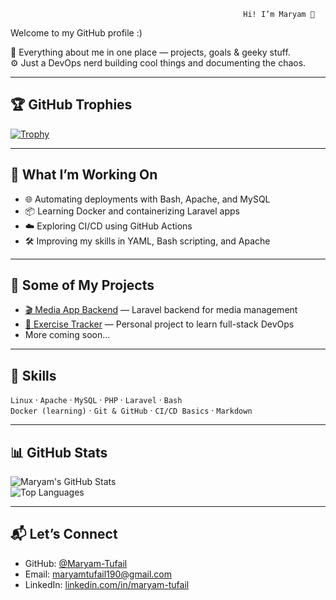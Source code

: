                                                         Hi! I’m Maryam 👋

Welcome to my GitHub profile :)

🧠 Everything about me in one place — projects, goals & geeky stuff.  
⚙️ Just a DevOps nerd building cool things and documenting the chaos.

---

## 🏆 GitHub Trophies

[![Trophy](https://github-profile-trophy.vercel.app/?username=Maryam-Tufail&theme=onedark&margin-w=10&margin-h=10&row=1&column=7)](https://github.com/ryo-ma/github-profile-trophy)

---

## 🚀 What I’m Working On

- 🌐 Automating deployments with Bash, Apache, and MySQL  
- 📦 Learning Docker and containerizing Laravel apps  
- ☁️ Exploring CI/CD using GitHub Actions  
- 🛠️ Improving my skills in YAML, Bash scripting, and Apache  

---

## 📂 Some of My Projects

- [🎬 Media App Backend](https://github.com/maryam12144/media-app-backend) — Laravel backend for media management  
- [🌱 Exercise Tracker](https://github.com/maryam12144/exercise-app-backend) — Personal project to learn full-stack DevOps  
- More coming soon...

---

## 🧰 Skills

`Linux` · `Apache` · `MySQL` · `PHP` · `Laravel` · `Bash`  
`Docker (learning)` · `Git & GitHub` · `CI/CD Basics` · `Markdown`

---

## 📊 GitHub Stats

![Maryam's GitHub Stats](https://github-readme-stats.vercel.app/api?username=Maryam-Tufail&show_icons=true&theme=tokyonight&hide_title=true)  
![Top Languages](https://github-readme-stats.vercel.app/api/top-langs/?username=Maryam-Tufail&layout=compact&theme=tokyonight&langs_count=6)

---

## 📬 Let’s Connect

- GitHub: [@Maryam-Tufail](https://github.com/Maryam-Tufail)  
- Email: maryamtufail190@gmail.com  
- LinkedIn: [linkedin.com/in/maryam-tufail](https://www.linkedin.com/in/maryam-tufail)

